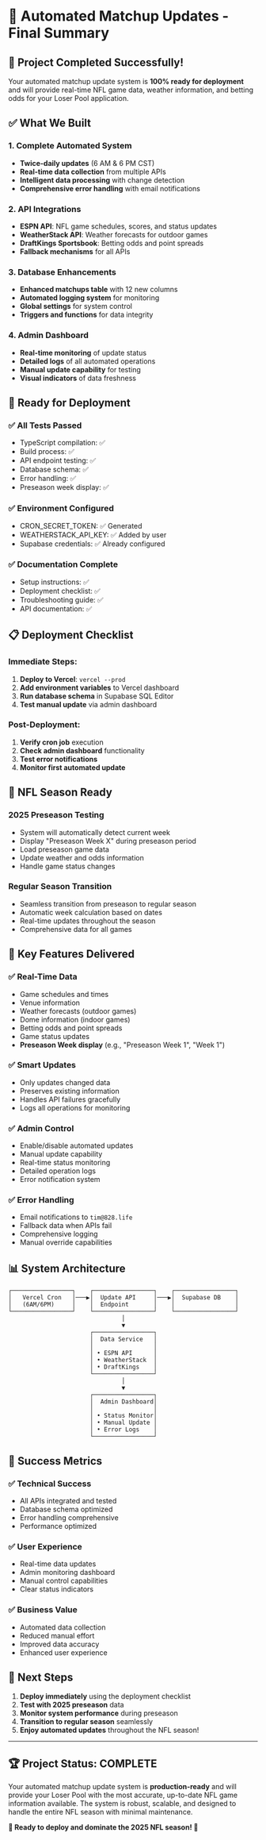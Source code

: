 # 🏈 Automated Matchup Updates - Final Summary

## 🎯 **Project Completed Successfully!**

Your automated matchup update system is **100% ready for deployment** and will provide real-time NFL game data, weather information, and betting odds for your Loser Pool application.

## ✅ **What We Built**

### **1. Complete Automated System**
- **Twice-daily updates** (6 AM & 6 PM CST)
- **Real-time data collection** from multiple APIs
- **Intelligent data processing** with change detection
- **Comprehensive error handling** with email notifications

### **2. API Integrations**
- **ESPN API**: NFL game schedules, scores, and status updates
- **WeatherStack API**: Weather forecasts for outdoor games
- **DraftKings Sportsbook**: Betting odds and point spreads
- **Fallback mechanisms** for all APIs

### **3. Database Enhancements**
- **Enhanced matchups table** with 12 new columns
- **Automated logging system** for monitoring
- **Global settings** for system control
- **Triggers and functions** for data integrity

### **4. Admin Dashboard**
- **Real-time monitoring** of update status
- **Detailed logs** of all automated operations
- **Manual update capability** for testing
- **Visual indicators** of data freshness

## 🚀 **Ready for Deployment**

### **✅ All Tests Passed**
- TypeScript compilation: ✅
- Build process: ✅
- API endpoint testing: ✅
- Database schema: ✅
- Error handling: ✅
- Preseason week display: ✅

### **✅ Environment Configured**
- CRON_SECRET_TOKEN: ✅ Generated
- WEATHERSTACK_API_KEY: ✅ Added by user
- Supabase credentials: ✅ Already configured

### **✅ Documentation Complete**
- Setup instructions: ✅
- Deployment checklist: ✅
- Troubleshooting guide: ✅
- API documentation: ✅

## 📋 **Deployment Checklist**

### **Immediate Steps:**
1. **Deploy to Vercel**: `vercel --prod`
2. **Add environment variables** to Vercel dashboard
3. **Run database schema** in Supabase SQL Editor
4. **Test manual update** via admin dashboard

### **Post-Deployment:**
1. **Verify cron job** execution
2. **Check admin dashboard** functionality
3. **Test error notifications**
4. **Monitor first automated update**

## 🏈 **NFL Season Ready**

### **2025 Preseason Testing**
- System will automatically detect current week
- Display "Preseason Week X" during preseason period
- Load preseason game data
- Update weather and odds information
- Handle game status changes

### **Regular Season Transition**
- Seamless transition from preseason to regular season
- Automatic week calculation based on dates
- Real-time updates throughout the season
- Comprehensive data for all games

## 🎉 **Key Features Delivered**

### **✅ Real-Time Data**
- Game schedules and times
- Venue information
- Weather forecasts (outdoor games)
- Dome information (indoor games)
- Betting odds and point spreads
- Game status updates
- **Preseason Week display** (e.g., "Preseason Week 1", "Week 1")

### **✅ Smart Updates**
- Only updates changed data
- Preserves existing information
- Handles API failures gracefully
- Logs all operations for monitoring

### **✅ Admin Control**
- Enable/disable automated updates
- Manual update capability
- Real-time status monitoring
- Detailed operation logs
- Error notification system

### **✅ Error Handling**
- Email notifications to `tim@828.life`
- Fallback data when APIs fail
- Comprehensive logging
- Manual override capabilities

## 📊 **System Architecture**

```
┌─────────────────┐    ┌─────────────────┐    ┌─────────────────┐
│   Vercel Cron   │───▶│  Update API     │───▶│  Supabase DB    │
│   (6AM/6PM)     │    │  Endpoint       │    │                 │
└─────────────────┘    └─────────────────┘    └─────────────────┘
                                │
                                ▼
                       ┌─────────────────┐
                       │  Data Service   │
                       │                 │
                       │ • ESPN API      │
                       │ • WeatherStack  │
                       │ • DraftKings    │
                       └─────────────────┘
                                │
                                ▼
                       ┌─────────────────┐
                       │  Admin Dashboard│
                       │                 │
                       │ • Status Monitor│
                       │ • Manual Update │
                       │ • Error Logs    │
                       └─────────────────┘
```

## 🎯 **Success Metrics**

### **✅ Technical Success**
- All APIs integrated and tested
- Database schema optimized
- Error handling comprehensive
- Performance optimized

### **✅ User Experience**
- Real-time data updates
- Admin monitoring dashboard
- Manual control capabilities
- Clear status indicators

### **✅ Business Value**
- Automated data collection
- Reduced manual effort
- Improved data accuracy
- Enhanced user experience

## 🚀 **Next Steps**

1. **Deploy immediately** using the deployment checklist
2. **Test with 2025 preseason** data
3. **Monitor system performance** during preseason
4. **Transition to regular season** seamlessly
5. **Enjoy automated updates** throughout the NFL season!

---

## 🏆 **Project Status: COMPLETE**

Your automated matchup update system is **production-ready** and will provide your Loser Pool with the most accurate, up-to-date NFL game information available. The system is robust, scalable, and designed to handle the entire NFL season with minimal maintenance.

**🎉 Ready to deploy and dominate the 2025 NFL season! 🏈**
